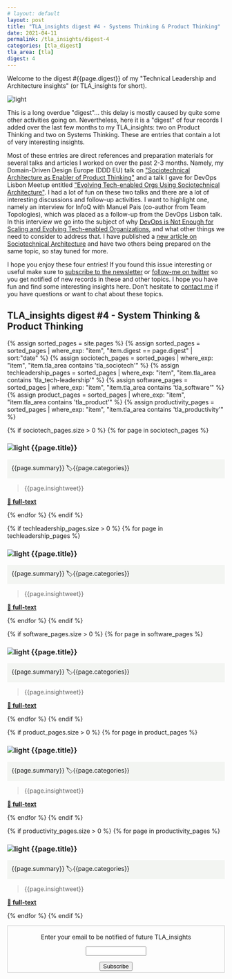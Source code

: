 ```yaml
---
# layout: default
layout: post
title: "TLA_insights digest #4 - Systems Thinking & Product Thinking"
date: 2021-04-11
permalink: /tla_insights/digest-4
categories: [tla_digest]
tla_area: [tla]
digest: 4
---
```


Welcome to the digest #{{page.digest}} of my "Technical Leadership and Architecture insights" (or TLA_insights for short).

![light](/assets/tla_insights-text.png)

This is a long overdue "digest"... this delay is mostly caused by quite some other activities going on. Nevertheless, here it is a "digest" of four records I added over the last few months to my TLA_insights: two on Product Thinking and two on Systems Thinking. These are entries that contain a lot of very interesting insights.

Most of these entries are direct references and preparation materials for several talks and articles I worked on over the past 2-3 months. Namely, my Domain-Driven Design Europe (DDD EU) talk on ["Sociotechnical Architecture as Enabler of Product Thinking"](https://esilva.net/talks/#sociotechnical-dddeu_2021) and a talk I gave for DevOps Lisbon Meetup entitled ["Evolving Tech-enabled Orgs Using Sociotechnical Architecture"](https://esilva.net/talks/#sociotechnical-devopslisbon_2021). I had a lot of fun on these two talks and there are a lot of interesting discussions and follow-up activities. I want to highlight one, namely an interview for InfoQ with Manuel Pais (co-author from Team Topologies), which was placed as a follow-up from the DevOps Lisbon talk. In this interview we go into the subject of why [DevOps is Not Enough for Scaling and Evolving Tech-enabled Organizations](https://www.infoq.com/articles/devops-not-enough-scaling-tech-driven-organizations/), and what other things we need to consider to address that. I have published a [new article on Sociotechnical Architecture](https://esilva.net/articles/evolve_tech_orgs_using_sociotech) and have two others being prepared on the same topic, so stay tuned for more.

I hope you enjoy these four entries! If you found this issue interesting or useful make sure to [subscribe to the newsletter](https://tinyletter.com/tla_insights) or [follow-me on twitter](https://twitter.com/emgsilva) so you get notified of new records in these and other topics. I hope you have fun and find some interesting insights here. Don't hesitate to [contact me](mailto:emgsilva@gmail.com) if you have questions or want to chat about these topics.

## <b>TLA_insights digest #4 - System Thinking & Product Thinking</b>

 {% assign sorted_pages = site.pages %}
 {% assign sorted_pages = sorted_pages | where_exp: "item", "item.digest == page.digest" | sort:"date" %}
 {% assign sociotech_pages = sorted_pages | where_exp: "item", "item.tla_area contains 'tla_sociotech'" %}
 {% assign techleadership_pages = sorted_pages | where_exp: "item", "item.tla_area contains 'tla_tech-leadership'" %}
 {% assign software_pages = sorted_pages | where_exp: "item", "item.tla_area contains 'tla_software'" %}
 {% assign product_pages = sorted_pages | where_exp: "item", "item.tla_area contains 'tla_product'" %}
 {% assign productivity_pages = sorted_pages | where_exp: "item", "item.tla_area contains 'tla_productivity'" %}

{% if sociotech_pages.size > 0 %}
{% for page in sociotech_pages %}
### ![light](/assets/light-bulb.png) {{page.title}}<br>
<div style="background-color: #f3f5f2 ; padding: 10px; border: 0px">
{{page.summary}} <span class="post-meta" > 🏷{{page.categories}}</span>
</div>

> {{page.insightweet}}

<b><a href="{{ site.baseurl }}{{ page.url }}"> 🔗 full-text </a></b>

{% endfor %}
{% endif %}

{% if techleadership_pages.size > 0 %}
{% for page in techleadership_pages %}
### ![light](/assets/light-bulb.png) {{page.title}}<br>
<div style="background-color: #f3f5f2 ; padding: 10px; border: 0px">
{{page.summary}}  <span class="post-meta" > 🏷{{page.categories}}</span>
</div>

> {{page.insightweet}}

<b><a href="{{ site.baseurl }}{{ page.url }}"> 🔗 full-text </a></b>

{% endfor %}
{% endif %}

{% if software_pages.size > 0 %}
{% for page in software_pages %}
### ![light](/assets/light-bulb.png) {{page.title}}<br>
<div style="background-color: #f3f5f2 ; padding: 10px; border: 0px">
{{page.summary}} <span class="post-meta" > 🏷{{page.categories}}</span>
</div>

> {{page.insightweet}}

<b><a href="{{ site.baseurl }}{{ page.url }}"> 🔗 full-text </a></b>

{% endfor %}
{% endif %}

{% if product_pages.size > 0 %}
{% for page in product_pages %}
### ![light](/assets/light-bulb.png) {{page.title}}<br>
<div style="background-color: #f3f5f2 ; padding: 10px; border: 0px">
{{page.summary}} <span class="post-meta" > 🏷{{page.categories}}</span>
</div>

> {{page.insightweet}}

<b><a href="{{ site.baseurl }}{{ page.url }}"> 🔗 full-text </a></b>

{% endfor %}
{% endif %}

{% if productivity_pages.size > 0 %}
{% for page in productivity_pages %}
### ![light](/assets/light-bulb.png) {{page.title}}<br>
<div style="background-color: #f3f5f2 ; padding: 10px; border: 0px">
{{page.summary}} <span class="post-meta" > 🏷{{page.categories}}</span>
</div>

> {{page.insightweet}}

<b><a href="{{ site.baseurl }}{{ page.url }}"> 🔗 full-text </a></b>

{% endfor %}
{% endif %}

<form style="border:1px solid #ccc;padding:3px;text-align:center;" action="https://tinyletter.com/tla_insights"
    method="post" target="popupwindow"
    onsubmit="window.open('https://tinyletter.com/tla_insights', 'popupwindow', 'scrollbars=yes,width=800,height=600');return true">
    <p><label for="tlemail">Enter your email to be notified of future TLA_insights</label></p>
    <p><input type="text" style="width:140px" name="email" id="tlemail" /></p><input type="hidden" value="1"
      name="embed" /><input type="submit" value="Subscribe" />
</form>
